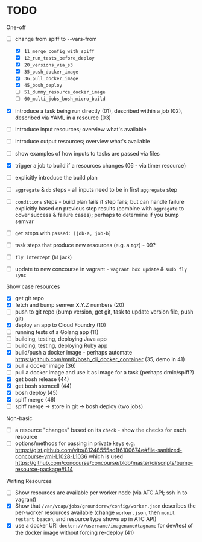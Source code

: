 TODO
====

One-off

-	[ ] change from spiff to --vars-from

	-	[x] `11_merge_config_with_spiff`
	-	[x] `12_run_tests_before_deploy`
	-	[x] `20_versions_via_s3`
	-	[x] `35_push_docker_image`
	-	[x] `36_pull_docker_image`
	-	[x] `45_bosh_deploy`
	-	[ ] `51_dummy_resource_docker_image`
	-	[ ] `60_multi_jobs_bosh_micro_build`

-	[x] introduce a task being run directly (01), described within a job (02), described via YAML in a resource (03)

-	[ ] introduce input resources; overview what's available

-	[ ] introduce output resources; overview what's available

-	[ ] show examples of how inputs to tasks are passed via files

-	[x] trigger a job to build if a resources changes (06 - via timer resource)

-	[ ] explicitly introduce the build plan

-	[ ] `aggregate` & `do` steps - all inputs need to be in first `aggregate` step

-	[ ] `conditions` steps - build plan fails if step fails; but can handle failure explicitly based on previous step results (combine with `aggregate` to cover success & failure cases); perhaps to determine if you bump semvar

-	[ ] `get` steps with `passed: [job-a, job-b]`

-	[ ] task steps that produce new resources (e.g. a `tgz`\) - 09?

-	[ ] `fly intercept` (`hijack`\)

-	[ ] update to new concourse in vagrant - `vagrant box update` & `sudo fly sync`

Show case resources

-	[x] get git repo
-	[x] fetch and bump semver X.Y.Z numbers (20)
-	[ ] push to git repo (bump version, get git, task to update version file, push git)
-	[x] deploy an app to Cloud Foundry (10)
-	[ ] running tests of a Golang app (11)
-	[ ] building, testing, deploying Java app
-	[ ] building, testing, deploying Ruby app
-	[x] build/push a docker image - perhaps automate https://github.com/mmb/bosh_cli_docker_container (35, demo in 41)
-	[x] pull a docker image (36)
-	[ ] pull a docker image and use it as image for a task (perhaps drnic/spiff?)
-	[x] get bosh release (44)
-	[x] get bosh stemcell (44)
-	[x] bosh deploy (45)
-	[x] spiff merge (46)
-	[ ] spiff merge -> store in git -> bosh deploy (two jobs)

Non-basic

-	[ ] a resource "changes" based on its `check` - show the checks for each resource
-	[ ] options/methods for passing in private keys e.g. https://gist.github.com/vito/81248555ad1f6100674e#file-sanitized-concourse-yml-L1028-L1036 which is used https://github.com/concourse/concourse/blob/master/ci/scripts/bump-resource-package#L14

Writing Resources

-	[ ] Show resources are available per worker node (via ATC API; ssh in to vagrant)
-	[x] Show that `/var/vcap/jobs/groundcrew/config/worker.json` describes the per-worker resources available (change `worker.json`, then `monit restart beacon`, and resource type shows up in ATC API)
-	[x] use a docker URI `docker:///username/imagename#tagname` for dev/test of the docker image without forcing re-deploy (41)
